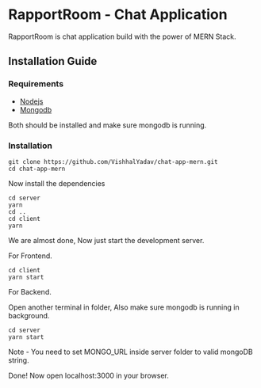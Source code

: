 # RapportRoom - Chat Application 
RapportRoom is chat application build with the power of MERN Stack.

## Installation Guide

### Requirements
- [Nodejs](https://nodejs.org/en/download)
- [Mongodb](https://www.mongodb.com/docs/manual/administration/install-community/)

Both should be installed and make sure mongodb is running.
### Installation

```shell
git clone https://github.com/VishhalYadav/chat-app-mern.git
cd chat-app-mern
```


Now install the dependencies
```shell
cd server
yarn
cd ..
cd client
yarn
```
We are almost done, Now just start the development server.

For Frontend.
```shell
cd client
yarn start
```
For Backend.

Open another terminal in folder, Also make sure mongodb is running in background.
```shell
cd server
yarn start
```
Note - You need to set MONGO_URL inside server folder to valid mongoDB string.

Done! Now open localhost:3000 in your browser.
